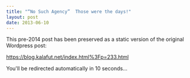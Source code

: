 ```yaml
---
title: "“No Such Agency”  Those were the days!"
layout: post
date: 2013-06-10
---
```


This pre-2014 post has been preserved as a static version of the original Wordpress post:

https://blog.kalafut.net/index.html%3Fp=233.html

You'll be redirected automatically in 10 seconds...

<head>
  <meta http-equiv="refresh" content="10;url=https://blog.kalafut.net/index.html%3Fp=233.html">
</head>

